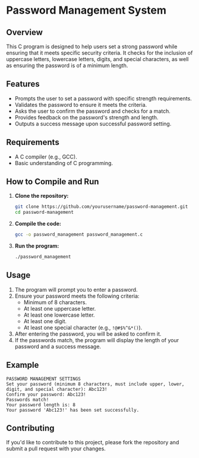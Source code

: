 # Password Management System

## Overview

This C program is designed to help users set a strong password while ensuring that it meets specific security criteria. It checks for the inclusion of uppercase letters, lowercase letters, digits, and special characters, as well as ensuring the password is of a minimum length.

## Features

- Prompts the user to set a password with specific strength requirements.
- Validates the password to ensure it meets the criteria.
- Asks the user to confirm the password and checks for a match.
- Provides feedback on the password's strength and length.
- Outputs a success message upon successful password setting.

## Requirements

- A C compiler (e.g., GCC).
- Basic understanding of C programming.

## How to Compile and Run

1. **Clone the repository:**

   ```bash
   git clone https://github.com/yourusername/password-management.git
   cd password-management
   ```

2. **Compile the code:**

   ```bash
   gcc -o password_management password_management.c
   ```

3. **Run the program:**

   ```bash
   ./password_management
   ```

## Usage

1. The program will prompt you to enter a password. 
2. Ensure your password meets the following criteria:
   - Minimum of 8 characters.
   - At least one uppercase letter.
   - At least one lowercase letter.
   - At least one digit.
   - At least one special character (e.g., `!@#$%^&*()`).
3. After entering the password, you will be asked to confirm it.
4. If the passwords match, the program will display the length of your password and a success message.

## Example

```
PASSWORD MANAGEMENT SETTINGS
Set your password (minimum 8 characters, must include upper, lower, digit, and special character): Abc123!
Confirm your password: Abc123!
Passwords match!
Your password length is: 8
Your password 'Abc123!' has been set successfully.
```

## Contributing

If you'd like to contribute to this project, please fork the repository and submit a pull request with your changes.

